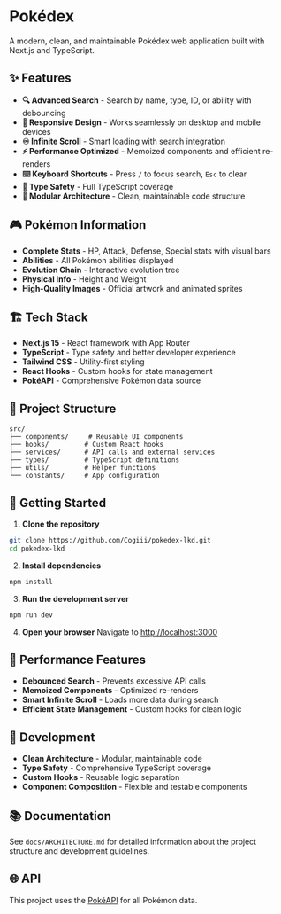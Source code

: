 # Pokédex

A modern, clean, and maintainable Pokédex web application built with Next.js and TypeScript.

## ✨ Features

- **🔍 Advanced Search** - Search by name, type, ID, or ability with debouncing
- **📱 Responsive Design** - Works seamlessly on desktop and mobile devices
- **♾️ Infinite Scroll** - Smart loading with search integration
- **⚡ Performance Optimized** - Memoized components and efficient re-renders
- **⌨️ Keyboard Shortcuts** - Press `/` to focus search, `Esc` to clear
- **🎯 Type Safety** - Full TypeScript coverage
- **🧩 Modular Architecture** - Clean, maintainable code structure

## 🎮 Pokémon Information

- **Complete Stats** - HP, Attack, Defense, Special stats with visual bars
- **Abilities** - All Pokémon abilities displayed
- **Evolution Chain** - Interactive evolution tree
- **Physical Info** - Height and Weight
- **High-Quality Images** - Official artwork and animated sprites

## 🏗️ Tech Stack

- **Next.js 15** - React framework with App Router
- **TypeScript** - Type safety and better developer experience  
- **Tailwind CSS** - Utility-first styling
- **React Hooks** - Custom hooks for state management
- **PokéAPI** - Comprehensive Pokémon data source

## 📁 Project Structure

```
src/
├── components/     # Reusable UI components
├── hooks/         # Custom React hooks  
├── services/      # API calls and external services
├── types/         # TypeScript definitions
├── utils/         # Helper functions
└── constants/     # App configuration
```

## 🚀 Getting Started

1. **Clone the repository**
```bash
git clone https://github.com/Cogiii/pokedex-lkd.git
cd pokedex-lkd
```

2. **Install dependencies**
```bash
npm install
```

3. **Run the development server**
```bash
npm run dev
```

4. **Open your browser**
Navigate to [http://localhost:3000](http://localhost:3000)

## 🎯 Performance Features

- **Debounced Search** - Prevents excessive API calls
- **Memoized Components** - Optimized re-renders
- **Smart Infinite Scroll** - Loads more data during search
- **Efficient State Management** - Custom hooks for clean logic

## 🔧 Development

- **Clean Architecture** - Modular, maintainable code
- **Type Safety** - Comprehensive TypeScript coverage
- **Custom Hooks** - Reusable logic separation
- **Component Composition** - Flexible and testable components

## 📚 Documentation

See `docs/ARCHITECTURE.md` for detailed information about the project structure and development guidelines.

## 🌐 API

This project uses the [PokéAPI](https://pokeapi.co/) for all Pokémon data.
